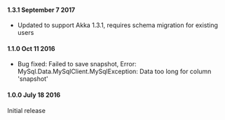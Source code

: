 #### 1.3.1 September 7 2017
* Updated to support Akka 1.3.1, requires schema migration for existing users

#### 1.1.0 Oct 11 2016
* Bug fixed: Failed to save snapshot, Error: MySql.Data.MySqlClient.MySqlException: Data too long for column 'snapshot'

#### 1.0.0 July 18 2016 ####
Initial release